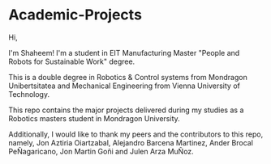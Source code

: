 # Academic-Projects

Hi, 

I'm Shaheem! I'm a student in EIT Manufacturing Master "People and Robots for Sustainable Work" degree.

This is a double degree in Robotics & Control systems from Mondragon Unibertsitatea and Mechanical Engineering from Vienna University of Technology.

This repo contains the major projects delivered during my studies as a Robotics masters student in Mondragon University.

Additionally, I would like to thank my peers and the contributors to this repo, namely, Jon Aztiria Oiartzabal, Alejandro Barcena Martinez, Ander Brocal PeÑagaricano, Jon Martin Goñi and Julen Arza MuÑoz.
